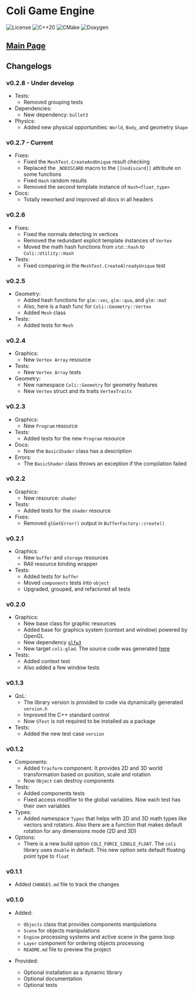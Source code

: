 # Coli Game Engine 

![License](https://img.shields.io/badge/license-MIT-blue)
![C++20](https://img.shields.io/badge/C++-20-blue)
![CMake](https://img.shields.io/badge/CMake-3.14+-blue)
![Doxygen](https://img.shields.io/badge/docs-doxygen-blue)

## [Main Page](README.md)

## Changelogs

### v0.2.8 - **Under develop**

- Tests:
  - Removed grouping tests
- Dependencies:
  - New dependency: `bullet3`
- Physics:
  - Added new physical opportunities: `World`, `Body`, and 
    geometry `Shape`

### v0.2.7 - **Current**

- Fixes:
  - Fixed the `MeshTest.CreateAndUnique` result checking
  - Replaced the `_NODISCARD` macro to the `[[nodiscard]]` attribute
    on some functions
  - Fixed `Hash` random results
  - Removed the second template instance of `Hash<float_type>`
- Docs:
  - Totally reworked and improved all docs in all headers

### v0.2.6

- Fixes:
  - Fixed the normals detecting in vertices
  - Removed the redundant explicit template instances of `Vertex`
  - Moved the math hash functions from `std::hash` to `Coli::Utility::Hash`
- Tests:
  - Fixed comparing in the `MeshTest.CreateAlreadyUnique` test

### v0.2.5 

- Geometry:
  - Added hash functions for `glm::vec`, `glm::qua`, and `glm::mat`
  - Also, here is a hash func for `Coli::Geometry::Vertex`
  - Added `Mesh` class
- Tests:
  - Added tests for `Mesh`

### v0.2.4

- Graphics:
  - New `Vertex Array` resource
- Tests:
  - New `Vertex Array` tests
- Geometry:
  - New namespace `Coli::Geometry` for geometry features
  - New `Vertex` struct and its traits `VertexTraits`

### v0.2.3

- Graphics:
  - New `Program` resource
- Tests:
  - Added tests for the new `Program` resource
- Docs:
  - Now the `BasicShader` class has a description
- Errors:
  - The `BasicShader` class throws an exception if the compilation failed

### v0.2.2

- Graphics:
  - New resource: `shader`
- Tests:
  - Added tests for the `shader` resource
- Fixes:
  - Removed `glGetError()` output in `BufferFactory::create()`

### v0.2.1

- Graphics:
  - New `buffer` and `storage` resources
  - RAII resource binding wrapper
- Tests:
  - Added tests for `buffer`
  - Moved `components` tests into `object`
  - Upgraded, grouped, and refactored all tests

### v0.2.0

- Graphics:
  - New base class for graphic resources 
  - Added base for graphics system (context and window) powered by OpenGL
  - New dependency [`glfw3`](https://github.com/glfw/glfw)
  - New target `coli-glad`. The source code was generated [here](https://glad.dav1d.de/)
- Tests:
  - Added context test
  - Also added a few window tests

### v0.1.3

- QoL:
  - The library version is provided to code via dynamically generated `version.h`
  - Improved the C++ standard control
  - Now `GTest` is not required to be installed as a package
- Tests:
  - Added the new test case `version`

### v0.1.2

- Components:
  - Added `Trasform` component. It provides 2D and 3D world transformation based on
  position, scale and rotation
  - Now `Object` can destroy components
- Tests:
  - Added components tests
  - Fixed access modifier to the global variables. Now each test has their own 
  variables
- Types:
  - Added namespace `Types` that helps with 2D and 3D math types like vectors
  and rotators. Also there are a function that makes default rotation for any
  dimensions mode (2D and 3D)
- Options:
  - There is a new build option `COLI_FORCE_SINGLE_FLOAT`. The `coli` library
  uses `double` in default. This new option sets default floating point type
  to `float`

### v0.1.1

- Added `CHANGES.md` file to track the changes

### v0.1.0

- Added:
  - `Objects` class that provides components manipulations 
  - `Scene` for objects manipulations
  - `Engine` processing systems and active scene in the game loop
  - `Layer` component for ordering objects processing
  - `README.md` file to preview the project

- Provided:
  - Optional installation as a dynamic library
  - Optional documentation
  - Optional tests